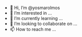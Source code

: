 - 👋 Hi, I’m @yosmarolmos
- 👀 I’m interested in ...
- 🌱 I’m currently learning ...
- 💞️ I’m looking to collaborate on ...
- 📫 How to reach me ...

<!---
yosmarolmos/yosmarolmos is a ✨ special ✨ repository because its `README.md` (this file) appears on your GitHub profile.
You can click the Preview link to take a look at your changes.
--->
